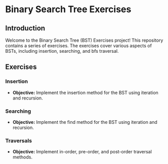 # Binary Search Tree Exercises

## Introduction

Welcome to the Binary Search Tree (BST) Exercises project! This repository contains a series of exercises. The exercises cover various aspects of BSTs, including insertion, searching, and bfs traversal.  

## Exercises

### Insertion

- **Objective:** Implement the insertion method for the BST using iteration and recursion.

### Searching

- **Objective:** Implement the find method for the BST using iteration and recursion.

### Traversals

- **Objective:** Implement in-order, pre-order, and post-order traversal methods.
